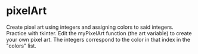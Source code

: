 # pixelArt
Create pixel art using integers and assigning colors to said integers. Practice with tkinter. Edit the myPixelArt function (the art variable) to create your own pixel art. The integers correspond to the color in that index in the "colors" list. 
